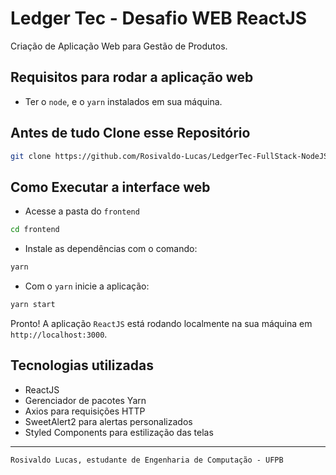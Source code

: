 # Ledger Tec - Desafio WEB ReactJS

Criação de Aplicação Web para Gestão de Produtos.

## Requisitos para rodar a aplicação web

- Ter o `node`, e o `yarn` instalados em sua máquina.

## Antes de tudo Clone esse Repositório

```bash
git clone https://github.com/Rosivaldo-Lucas/LedgerTec-FullStack-NodeJS.git
```

## Como Executar a interface web

- Acesse a pasta do `frontend`

```bash
cd frontend
```

- Instale as dependências com o comando:

```bash
yarn
```

- Com o `yarn` inicie a aplicação:

```bash
yarn start
```

Pronto! A aplicação `ReactJS` está rodando localmente na sua máquina em `http://localhost:3000`.

## Tecnologias utilizadas

- ReactJS
- Gerenciador de pacotes Yarn
- Axios para requisições HTTP
- SweetAlert2 para alertas personalizados
- Styled Components para estilização das telas

---

`Rosivaldo Lucas, estudante de Engenharia de Computação - UFPB`
